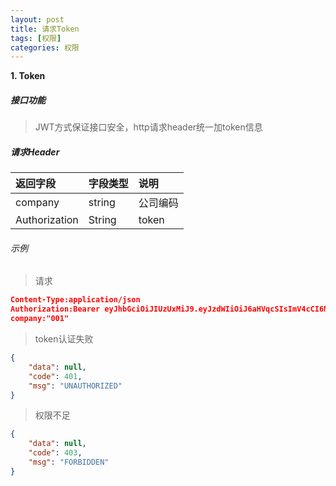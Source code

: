 ```yaml
---
layout: post
title: 请求Token
tags: [权限]
categories: 权限 
---
```

**1\. Token**
##### 接口功能
> JWT方式保证接口安全，http请求header统一加token信息

##### 请求Header

|返回字段|字段类型|说明|
|:---|:---|:---|
|company|string|公司编码|
|Authorization|String|token|

###### 示例
> 请求
``` json
Content-Type:application/json
Authorization:Bearer eyJhbGciOiJIUzUxMiJ9.eyJzdWIiOiJ6aHVqcSIsImV4cCI6MTU5NTM0MzcyNCwiaWF0IjoxNTk1MjU3MzI0fQ.n-D6-I8Hl8Py99aozG_v9Tt8vNZbaCd4ItHn2rJxBis-M66OO5IeHh5nHiJWzxaXDg0G5aPnhiFWx7-xN3wImg
company:"001"
```
> token认证失败
``` json
{
    "data": null,
    "code": 401,
    "msg": "UNAUTHORIZED"
}
```
> 权限不足
``` json
{
    "data": null,
    "code": 403,
    "msg": "FORBIDDEN"
}
```